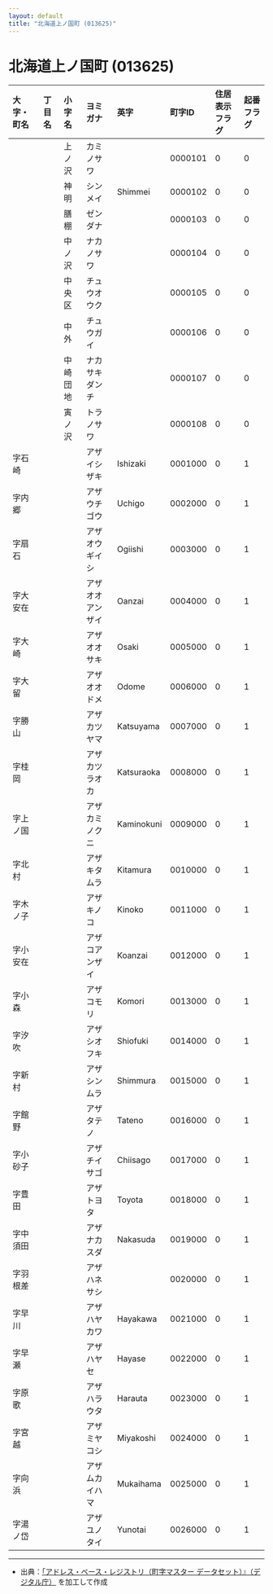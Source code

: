 ```yaml
---
layout: default
title: "北海道上ノ国町 (013625)"
---
```


# 北海道上ノ国町 (013625)

| 大字・町名 | 丁目名 | 小字名 | ヨミガナ | 英字 | 町字ID | 住居表示フラグ | 起番フラグ |
|:---|:---|:---|:---|:---|:---|:---|:---|
|  |  | 上ノ沢 | カミノサワ |  | 0000101 | 0 | 0 |
|  |  | 神明 | シンメイ | Shimmei | 0000102 | 0 | 0 |
|  |  | 膳棚 | ゼンダナ |  | 0000103 | 0 | 0 |
|  |  | 中ノ沢 | ナカノサワ |  | 0000104 | 0 | 0 |
|  |  | 中央区 | チュウオウク |  | 0000105 | 0 | 0 |
|  |  | 中外 | チュウガイ |  | 0000106 | 0 | 0 |
|  |  | 中崎団地 | ナカサキダンチ |  | 0000107 | 0 | 0 |
|  |  | 寅ノ沢 | トラノサワ |  | 0000108 | 0 | 0 |
| 字石崎 |  |  | アザイシザキ | Ishizaki | 0001000 | 0 | 1 |
| 字内郷 |  |  | アザウチゴウ | Uchigo | 0002000 | 0 | 1 |
| 字扇石 |  |  | アザオウギイシ | Ogiishi | 0003000 | 0 | 1 |
| 字大安在 |  |  | アザオオアンザイ | Oanzai | 0004000 | 0 | 1 |
| 字大崎 |  |  | アザオオサキ | Osaki | 0005000 | 0 | 1 |
| 字大留 |  |  | アザオオドメ | Odome | 0006000 | 0 | 1 |
| 字勝山 |  |  | アザカツヤマ | Katsuyama | 0007000 | 0 | 1 |
| 字桂岡 |  |  | アザカツラオカ | Katsuraoka | 0008000 | 0 | 1 |
| 字上ノ国 |  |  | アザカミノクニ | Kaminokuni | 0009000 | 0 | 1 |
| 字北村 |  |  | アザキタムラ | Kitamura | 0010000 | 0 | 1 |
| 字木ノ子 |  |  | アザキノコ | Kinoko | 0011000 | 0 | 1 |
| 字小安在 |  |  | アザコアンザイ | Koanzai | 0012000 | 0 | 1 |
| 字小森 |  |  | アザコモリ | Komori | 0013000 | 0 | 1 |
| 字汐吹 |  |  | アザシオフキ | Shiofuki | 0014000 | 0 | 1 |
| 字新村 |  |  | アザシンムラ | Shimmura | 0015000 | 0 | 1 |
| 字館野 |  |  | アザタテノ | Tateno | 0016000 | 0 | 1 |
| 字小砂子 |  |  | アザチイサゴ | Chiisago | 0017000 | 0 | 1 |
| 字豊田 |  |  | アザトヨタ | Toyota | 0018000 | 0 | 1 |
| 字中須田 |  |  | アザナカスダ | Nakasuda | 0019000 | 0 | 1 |
| 字羽根差 |  |  | アザハネサシ |  | 0020000 | 0 | 1 |
| 字早川 |  |  | アザハヤカワ | Hayakawa | 0021000 | 0 | 1 |
| 字早瀬 |  |  | アザハヤセ | Hayase | 0022000 | 0 | 1 |
| 字原歌 |  |  | アザハラウタ | Harauta | 0023000 | 0 | 1 |
| 字宮越 |  |  | アザミヤコシ | Miyakoshi | 0024000 | 0 | 1 |
| 字向浜 |  |  | アザムカイハマ | Mukaihama | 0025000 | 0 | 1 |
| 字湯ノ岱 |  |  | アザユノタイ | Yunotai | 0026000 | 0 | 1 |

---

- 出典：[「アドレス・ベース・レジストリ（町字マスター データセット）』（デジタル庁）](https://www.digital.go.jp/policies/base_registry_address/) を加工して作成